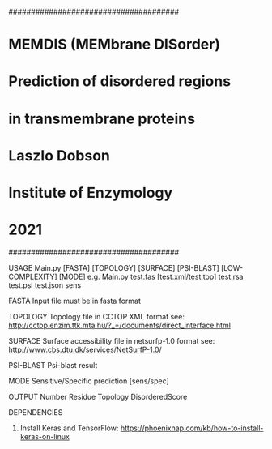 ######################################
#     MEMDIS (MEMbrane DISorder)     #
#  Prediction of disordered regions  #
#     in transmembrane proteins      #
#            Laszlo Dobson           #
#       Institute of Enzymology      #
#                2021                #
######################################

USAGE
Main.py [FASTA] [TOPOLOGY] [SURFACE] [PSI-BLAST] [LOW-COMPLEXITY] [MODE]
e.g.
Main.py test.fas [test.xml/test.top] test.rsa test.psi test.json sens

FASTA
Input file must be in fasta format

TOPOLOGY
Topology file in CCTOP XML format
see: http://cctop.enzim.ttk.mta.hu/?_=/documents/direct_interface.html

SURFACE
Surface accessibility file in netsurfp-1.0 format
see: http://www.cbs.dtu.dk/services/NetSurfP-1.0/

PSI-BLAST
Psi-blast result

MODE
Sensitive/Specific prediction [sens/spec]

OUTPUT
Number Residue Topology DisorderedScore

DEPENDENCIES
1. Install Keras and TensorFlow: https://phoenixnap.com/kb/how-to-install-keras-on-linux
